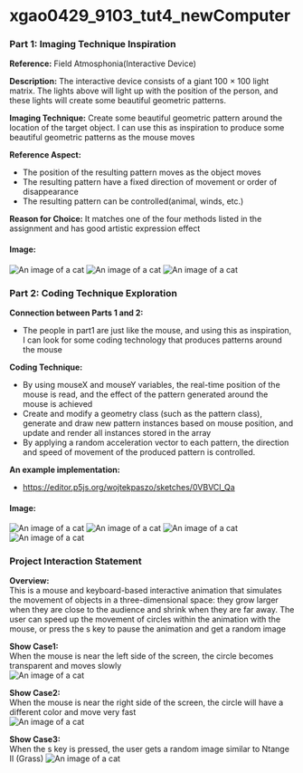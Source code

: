 # xgao0429_9103_tut4_newComputer
### Part 1: Imaging Technique Inspiration
**Reference:** Field Atmosphonia(Interactive Device)

**Description:** The interactive device consists of a giant 100 × 100 light matrix. The lights above will light up with the position of the person, and these lights will create some beautiful geometric patterns.

**Imaging Technique:** Create some beautiful geometric pattern around the location of the target object. I can use this as inspiration to produce some beautiful geometric patterns as the mouse moves

**Reference Aspect:**
- The position of the resulting pattern moves as the object moves
- The resulting pattern have a fixed direction of movement or order of disappearance
- The resulting pattern can be controlled(animal, winds, etc.)

**Reason for Choice:** It matches one of the four methods listed in the assignment and has good artistic expression effect
#### Image:
![An image of a cat](assets/part1_1.jpg)
![An image of a cat](assets/part1_2.JPG)
![An image of a cat](assets/part1_3.png)
### Part 2: Coding Technique Exploration
**Connection between Parts 1 and 2:**
- The people in part1 are just like the mouse, and using this as inspiration, I can look for some coding technology that produces patterns around the mouse

**Coding Technique:**
- By using mouseX and mouseY variables, the real-time position of the mouse is read, and the effect of the pattern generated around the mouse is achieved
- Create and modify a geometry class (such as the pattern class), generate and draw new pattern instances based on mouse position, and update and render all instances stored in the array
- By applying a random acceleration vector to each pattern, the direction and speed of movement of the produced pattern is controlled.

**An example implementation:**
- https://editor.p5js.org/wojtekpaszo/sketches/0VBVCl_Qa
#### Image:
![An image of a cat](assets/part2_1.png)
![An image of a cat](assets/part2_2.png)
![An image of a cat](assets/part2_3.png)
![An image of a cat](assets/part2_4.png)

### Project Interaction Statement

**Overview:**<br>
This is a mouse and keyboard-based interactive animation that simulates the movement of objects in a three-dimensional space: they grow larger when they are close to the audience and shrink when they are far away. The user can speed up the movement of circles within the animation with the mouse, or press the s key to pause the animation and get a random image

**Show Case1:**<br>
When the mouse is near the left side of the screen, the circle becomes transparent and moves slowly  
![An image of a cat](assets/showCase1.png)

**Show Case2:**<br>
When the mouse is near the right side of the screen, the circle will have a different color and move very fast  
![An image of a cat](assets/showCase2.png)

**Show Case3:**<br> 
When the s key is pressed, the user gets a random image similar to Ntange II (Grass)
![An image of a cat](assets/showStop.png)